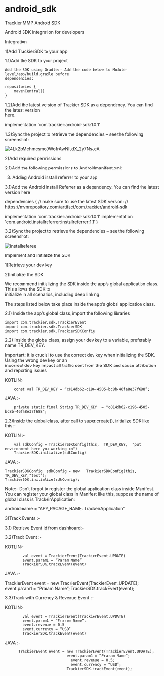 # android_sdk
Trackier MMP Android SDK

Android SDK integration for developers
 
Integration
 
1)Add TrackierSDK to your app
 
1.1)Add the SDK to your project
 
	Add the SDK using Gradle:- Add the code below to Module-level/app/build.gradle before
	dependencies:
 
	repositories {
     	mavenCentral()
   	}
     
1.2)Add the latest version of Trackier SDK as a dependency. You can find the latest version    
   here.
 
   implementation 'com.trackier:android-sdk:1.0.1'
 
1.3)Sync the project to retrieve the dependencies – see the following screenshot:
 
![4Lk2bMchmcsmo9WofrAwNlLdX_2y7NsJcA](https://user-images.githubusercontent.com/34488320/108321633-75593a80-71ea-11eb-9b26-d26062fe8fba.png)
 
2)Add required permissions
 
 
2.1)Add the following permissions to Androidmanifest.xml:
  
   <uses-permission android:name="android.permission.INTERNET" />
  <uses-permission android:name="android.permission.ACCESS_NETWORK_STATE" />
  <uses-permission android:name="android.permission.ACCESS_WIFI_STATE" />
 
  <!-- Optional : -->
 <uses-permission android:name="android.permission.READ_PHONE_STATE" />
 
 
3) Adding Android install referrer to your app
 
3.1)Add the Android Install Referrer as a dependency. You can find the latest version here
 
dependencies {
// make sure to use the latest SDK version:
// https://mvnrepository.com/artifact/com.trackier/android-sdk   
 
implementation 'com.trackier:android-sdk:1.0.1'
implementation 'com.android.installreferrer:installreferrer:1.1'
}
 
3.2)Sync the project to retrieve the dependencies – see the following screenshot:
 
![installreferee](https://user-images.githubusercontent.com/34488320/108321810-aafe2380-71ea-11eb-9880-049b4735dc7d.png)
 
 
Implement and initialize the SDK
 
1)Retrieve your dev key
 
2)Initialize the SDK
  
   We recommend initializing the SDK inside the app’s global application class. This allows the SDK to  
   initialize in all scenarios, including deep linking.
 
  The steps listed below take place inside the app’s global application class.
 
  2.1) Inside the app’s global class, import the following libraries
 
   	import com.trackier.sdk.TrackierEvent
   	import com.trackier.sdk.TrackierSDK
   	import com.trackier.sdk.TrackierSDKConfig
 
2.2) Inside the global class, assign your dev key to a variable, preferably name TR_DEV_KEY.
 
   Important: it is crucial to use the correct dev key when initializing the SDK. Using the wrong dev key or an     
   incorrect dev key impact all traffic sent from the SDK and cause attribution and reporting issues.
 
 KOTLIN:-
 
    	const val TR_DEV_KEY = “c814db62-c196-4505-bc8b-46fa8e37f688”;
 
JAVA :-
 
     	private static final String TR_DEV_KEY  = "c814db62-c196-4505-bc8b-46fa8e37f688";
 
2.3)Inside the global class, after call to super.create(), initialize SDK like this:-
 
KOTLIN :-
 
    	val sdkConfig = TrackierSDKConfig(this,  TR_DEV_KEY,  "put environment here you working on")
    	TrackierSDK.initialize(sdkConfig)
 
 
 
JAVA :-
 
  	TrackierSDKConfig  sdkConfig = new   TrackierSDKConfig(this, TR_DEV_KEY,"test");
  	TrackierSDK.initialize(sdkConfig);
 
Note:- Don’t forgot to register the global application class inside Manifest. You can register your global class in Manifest like this, suppose the name of global class is TrackeirApplication:
 
android:name = “APP_PACAGE_NAME. TrackeirApplication”
 
 
 
3)Track Events :-
 
3.1) Retrieve Event Id from dashboard:-
 
 
 
 
 
 
 
 
 
 
 
3.2)Track Event :-
   
KOTLIN:-
 
        	val event = TrackierEvent(TrackierEvent.UPDATE)
        	event.param1 = “Param Name”
        	TrackierSDK.trackEvent(event)
 
JAVA :-
 
TrackierEvent event = new TrackierEvent(TrackierEvent.UPDATE);
                     	event.param1 = “Praram Name”;
                     	TrackierSDK.trackEvent(event);
 
 
 
 
3.3)Track with Currency & Revenue Event :-
 
KOTLIN:-
 
        	val event = TrackierEvent(TrackierEvent.UPDATE)
        	event.param1 = “Praram Name”;
        	event.revenue = 0.5
        	event.currency = “USD”
        	TrackierSDK.trackEvent(event)
 
JAVA :-
 
          TrackierEvent event = new TrackierEvent(TrackierEvent.UPDATE);
                                event.param1 = “Praram Name”;
        	                      event.revenue = 0.5;
        	                      event.currency = “USD”;
                                TrackierSDK.trackEvent(event);
 
 
 
 
 
 
 
                              
 

